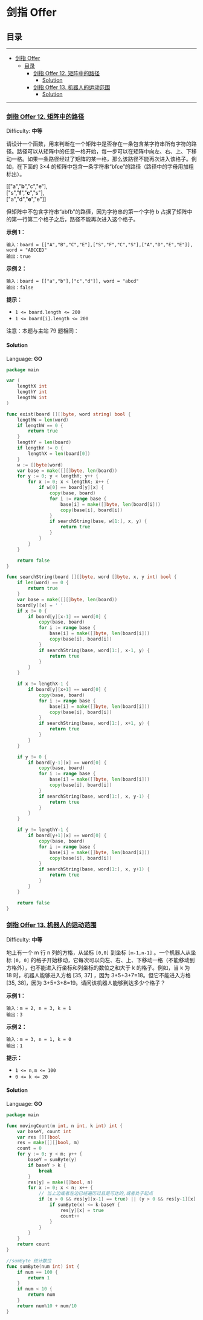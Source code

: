 # 剑指 Offer

## 目录

---

<!--ts-->
   * [剑指 Offer](README.md#剑指-offer)
      * [目录](README.md#目录)
         * [<a href="https://leetcode-cn.com/problems/ju-zhen-zhong-de-lu-jing-lcof/" rel="nofollow">剑指 Offer 12. 矩阵中的路径</a>](README.md#剑指-offer-12-矩阵中的路径)
            * [Solution](README.md#solution)
         * [<a href="https://leetcode-cn.com/problems/ji-qi-ren-de-yun-dong-fan-wei-lcof/" rel="nofollow">剑指 Offer 13. 机器人的运动范围</a>](README.md#剑指-offer-13-机器人的运动范围)
            * [Solution](README.md#solution-1)

<!-- Added by: runner, at: Tue May 18 02:25:02 UTC 2021 -->

<!--te-->

---

### [剑指 Offer 12\. 矩阵中的路径](https://leetcode-cn.com/problems/ju-zhen-zhong-de-lu-jing-lcof/)

Difficulty: **中等**

请设计一个函数，用来判断在一个矩阵中是否存在一条包含某字符串所有字符的路径。路径可以从矩阵中的任意一格开始，每一步可以在矩阵中向左、右、上、下移动一格。如果一条路径经过了矩阵的某一格，那么该路径不能再次进入该格子。例如，在下面的 3×4
的矩阵中包含一条字符串“bfce”的路径（路径中的字母用加粗标出）。

[["a","**b**","c","e"],  
["s","**f**","**c**","s"],  
["a","d","**e**","e"]]

但矩阵中不包含字符串“abfb”的路径，因为字符串的第一个字符 b 占据了矩阵中的第一行第二个格子之后，路径不能再次进入这个格子。

**示例 1：**

```
输入：board = [["A","B","C","E"],["S","F","C","S"],["A","D","E","E"]], word = "ABCCED"
输出：true
```

**示例 2：**

```
输入：board = [["a","b"],["c","d"]], word = "abcd"
输出：false
```

**提示：**

- `1 <= board.length <= 200`
- `1 <= board[i].length <= 200`

注意：本题与主站 79 题相同：

#### Solution

Language: **GO**

```go
package main

var (
	lengthX int
	lengthY int
	lengthW int
)

func exist(board [][]byte, word string) bool {
	lengthW = len(word)
	if lengthW == 0 {
		return true
	}
	lengthY = len(board)
	if lengthY != 0 {
		lengthX = len(board[0])
	}
	w := []byte(word)
	var base = make([][]byte, len(board))
	for y := 0; y < lengthY; y++ {
		for x := 0; x < lengthX; x++ {
			if w[0] == board[y][x] {
				copy(base, board)
				for i := range base {
					base[i] = make([]byte, len(board[i]))
					copy(base[i], board[i])
				}
				if searchString(base, w[1:], x, y) {
					return true
				}
			}
		}
	}

	return false
}

func searchString(board [][]byte, word []byte, x, y int) bool {
	if len(word) == 0 {
		return true
	}
	var base = make([][]byte, len(board))
	board[y][x] = ' '
	if x != 0 {
		if board[y][x-1] == word[0] {
			copy(base, board)
			for i := range base {
				base[i] = make([]byte, len(board[i]))
				copy(base[i], board[i])
			}
			if searchString(base, word[1:], x-1, y) {
				return true
			}
		}
	}

	if x != lengthX-1 {
		if board[y][x+1] == word[0] {
			copy(base, board)
			for i := range base {
				base[i] = make([]byte, len(board[i]))
				copy(base[i], board[i])
			}
			if searchString(base, word[1:], x+1, y) {
				return true
			}
		}
	}

	if y != 0 {
		if board[y-1][x] == word[0] {
			copy(base, board)
			for i := range base {
				base[i] = make([]byte, len(board[i]))
				copy(base[i], board[i])
			}
			if searchString(base, word[1:], x, y-1) {
				return true
			}
		}
	}

	if y != lengthY-1 {
		if board[y+1][x] == word[0] {
			copy(base, board)
			for i := range base {
				base[i] = make([]byte, len(board[i]))
				copy(base[i], board[i])
			}
			if searchString(base, word[1:], x, y+1) {
				return true
			}
		}
	}

	return false
}
```

### [剑指 Offer 13\. 机器人的运动范围](https://leetcode-cn.com/problems/ji-qi-ren-de-yun-dong-fan-wei-lcof/)

Difficulty: **中等**

地上有一个 m 行 n 列的方格，从坐标 `[0,0]` 到坐标 `[m-1,n-1]` 。一个机器人从坐标 `[0, 0]` 的格子开始移动，它每次可以向左、右、上、下移动一格（不能移动到方格外），也不能进入行坐标和列坐标的数位之和大于
k 的格子。例如，当 k 为 18 时，机器人能够进入方格 [35, 37] ，因为 3+5+3+7=18。但它不能进入方格 [35, 38]，因为 3+5+3+8=19。请问该机器人能够到达多少个格子？

**示例 1：**

```
输入：m = 2, n = 3, k = 1
输出：3
```

**示例 2：**

```
输入：m = 3, n = 1, k = 0
输出：1
```

**提示：**

- `1 <= n,m <= 100`
- `0 <= k <= 20`

#### Solution

Language: **GO**

```go
package main

func movingCount(m int, n int, k int) int {
	var baseY, count int
	var res [][]bool
	res = make([][]bool, m)
	count = 0
	for y := 0; y < m; y++ {
		baseY = sumByte(y)
		if baseY > k {
			break
		}
		res[y] = make([]bool, n)
		for x := 0; x < n; x++ {
			// 当上边或者左边已经遍历过且是可达的,或者处于起点
			if (x > 0 && res[y][x-1] == true) || (y > 0 && res[y-1][x] == true) || (x == 0 && y == 0) {
				if sumByte(x) <= k-baseY {
					res[y][x] = true
					count++
				}
			}
		}
	}
	return count
}

//sumByte 统计数位
func sumByte(num int) int {
	if num == 100 {
		return 1
	}
	if num < 10 {
		return num
	}
	return num%10 + num/10
}
```
